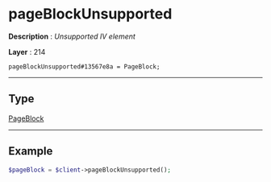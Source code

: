 # pageBlockUnsupported

**Description** : *Unsupported IV element*

**Layer** : 214

```tl
pageBlockUnsupported#13567e8a = PageBlock;
```

---

## Type

[PageBlock](type/PageBlock)

---

## Example

```php
$pageBlock = $client->pageBlockUnsupported();
```